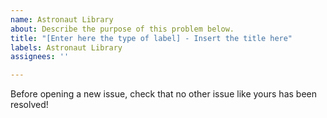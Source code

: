 ```yaml
---
name: Astronaut Library
about: Describe the purpose of this problem below.
title: "[Enter here the type of label] - Insert the title here"
labels: Astronaut Library
assignees: ''

---
```


Before opening a new issue, check that no other issue like yours has been resolved!
